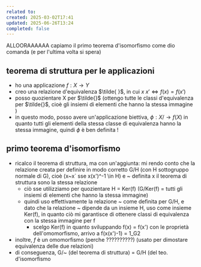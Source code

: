 ```yaml
---
related to: 
created: 2025-03-02T17:41
updated: 2025-06-26T13:24
completed: false
---
```

ALLOORAAAAAA
capiamo il primo teorema d'isomorfismo come dio comanda (e per l'ultima volta si spera)

## teorema di struttura per le applicazioni
- ho una applicazione $f: X \rightarrow Y$
- creo una relazione d'equivalenza $\tilde{ }$, in cui $x~x' \iff f(x) = f(x')$
- posso quozientare X per $\tilde{}$ (ottengo tutte le classi d'equivalenza per $\tilde{}$, cioè gli insiemi di elementi che hanno la stessa immagine )
- in questo modo, posso avere un'applicazione biettiva, $\phi:X/  \rightarrow f(X)$ in quanto tutti gli elementi della stessa classe di equivalenza hanno la stessa immagine, quindi $\phi$ è ben definita !

## primo teorema d'isomorfismo
- ricalco il teorema di struttura, ma con un'aggiunta: mi rendo conto che la relazione creata per definire in modo corretto G/H (con H sottogruppo normale di G), cioè (x~x` sse x(x')^-1 \in H) e ~ definita x il teorema di struttura sono la stessa relazione
    - ciò sse utilizziamo per quozientare H = Ker(f) (G/Ker(f) = tutti gli insiemi di elementi che hanno la stessa immagine)
    - quindi uso effettivamente la relazione ~ come definita per G/H, e dato che la relazione ~ dipende da un insieme H, uso come insieme Ker(f), in quanto ciò mi garantisce di ottenere classi di equivalenza con la stessa immagine per f
        - scelgo Ker(f) in quanto sviluppando f(x) = f(x') con le proprietà dell'omomorfismo, arrivo a f(x(x')-1) = 1_G2
- inoltre, $f$ è un omomorfismo (perche ??????????) (usato per dimostare equivalenza delle due relazioni)
- di conseguenza, G/~ (del teorema di struttura) = G/H (del teo. d'isomorfismo
